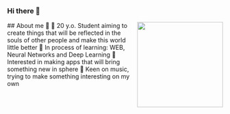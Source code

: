 ### Hi there 👋

<img align="right" src="https://user-images.githubusercontent.com/98206150/153143873-e8756a2f-be80-45ff-93ab-5ce1e91c4761.gif" height="200" />
## About me 💽
🌊 20 y.o. Student aiming to create things that will be reflected in the souls of other people and make this world little better  
🌱 In process of learning: WEB, Neural Networks and Deep Learning
📱 Interested in making apps that will bring something new in sphere
🎵 Keen on music, trying to make something interesting on my own
